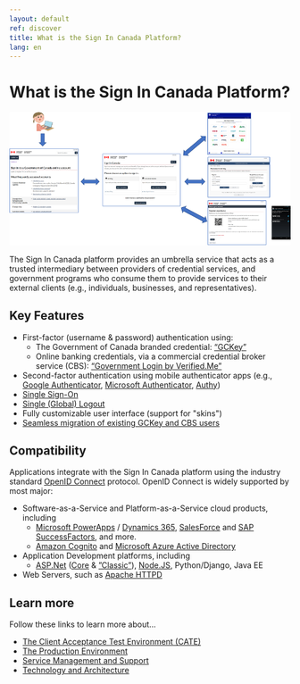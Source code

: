 ```yaml
---
layout: default
ref: discover
title: What is the Sign In Canada Platform?
lang: en
---
```

# What is the Sign In Canada Platform?

![Sign In Canada Overview](images/sic-overview.png "Sign In Canada Overview")

The Sign In Canada platform provides an umbrella service that acts as a trusted intermediary between
providers of credential services, and government programs who consume them to provide services to their
external clients (e.g., individuals, businesses, and representatives).

## Key Features

* First-factor (username & password) authentication using:
  * The Government of Canada branded credential: [“GCKey”](https://clegc-gckey.gc.ca)
  * Online banking credentials, via a commercial credential broker service (CBS): [“Government Login by Verified.Me”](https://verified.me/government-sign-in-by-verified-me/)
* Second-factor authentication using mobile authenticator apps (e.g., [Google Authenticator](https://play.google.com/store/apps/details?id=com.google.android.apps.authenticator2), [Microsoft Authenticator](https://www.microsoft.com/en-us/security/mobile-authenticator-app), [Authy](https://authy.com/))
* [Single Sign-On](session-management.html#single-sign-on)
* [Single (Global) Logout](session-management.html#single-logout)
* Fully customizable user interface (support for "skins")
* [Seamless migration of existing GCKey and CBS users](auto-collection.html)

## Compatibility

Applications integrate with the Sign In Canada platform using the industry standard [OpenID Connect](https://openid.net) protocol. OpenID Connect is widely supported by most major:

* Software-as-a-Service and Platform-as-a-Service cloud products, including
  * [Microsoft PowerApps](https://powerapps.microsoft.com/en-ca/) / [Dynamics 365](https://dynamics.microsoft.com/en-ca/), [SalesForce](https://www.salesforce.com/ca/) and [SAP SuccessFactors](https://www.sap.com/canada/products/human-resources-hcm/hxm-suite.html), and more.
  * [Amazon Cognito](https://aws.amazon.com/cognito/) and [Microsoft Azure Active Directory](../evaluate/b2c.html)
* Application Development platforms, including
  * [ASP.Net](https://dotnet.microsoft.com/en-us/apps/aspnet) ([Core](https://www.nuget.org/packages/Microsoft.AspNetCore.Authentication.OpenIdConnect) & [”Classic”](https://www.nuget.org/packages/Microsoft.Owin.Security.OpenIdConnect/)), [Node.JS](https://www.npmjs.com/package/openid-client), Python/Django, Java EE
* Web Servers, such as  [Apache HTTPD](https://github.com/zmartzone/mod_auth_openidc#readme)

## Learn more

Follow these links to learn more about...

* [The Client Acceptance Test Environment (CATE)](cate.html)
* [The Production Environment](prod.html)
* [Service Management and Support](service.html)
* [Technology and Architecture](technology.html)
